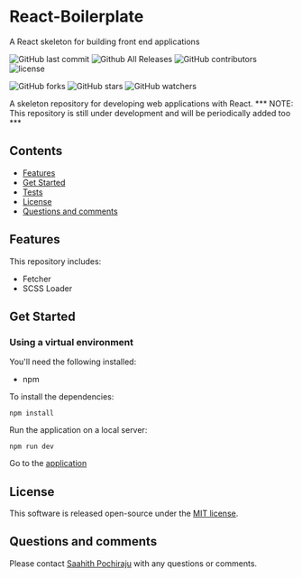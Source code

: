 # React-Boilerplate
A React skeleton for building front end applications


![GitHub last commit](https://img.shields.io/github/last-commit/saapooch/React-Boilerplate.svg?style=flat-square)
![Github All Releases](https://img.shields.io/github/downloads/saapooch/React-Boilerplate/total.svg?style=flat-square)
![GitHub contributors](https://img.shields.io/github/contributors/saapooch/React-Boilerplate.svg?style=flat-square)
![license](https://img.shields.io/github/license/saapooch/React-Boilerplate.svg?style=flat-square)



![GitHub forks](https://img.shields.io/github/forks/saapooch/React-Boilerplate.svg?style=social&label=Fork)
![GitHub stars](https://img.shields.io/github/stars/saapooch/React-Boilerplate.svg?style=social&label=Stars)
![GitHub watchers](https://img.shields.io/github/watchers/saapooch/React-Boilerplate.svg?style=social&label=Watch)

A skeleton repository for developing web applications with React.
*** NOTE: This repository is still under development and will be periodically added too ***

## Contents
* [Features](#features)
* [Get Started](#get-started)
* [Tests](#tests)
* [License](#license)
* [Questions and comments](#questions-and-comments)

## Features
This repository includes:
  * Fetcher
  * SCSS Loader


## Get Started
  ### Using a virtual environment
  You'll need the following installed:
  * npm

  To install the dependencies:
  ```
  npm install
  ```
  Run the application on a local server:
  ```
  npm run dev
  ```

  Go to the [application](http://localhost:9000/)

## License
This software is released open-source under the [MIT license](LICENSE).

## Questions and comments
Please contact [Saahith Pochiraju](mailto:saahith116@gmail.com) with any questions or comments.

